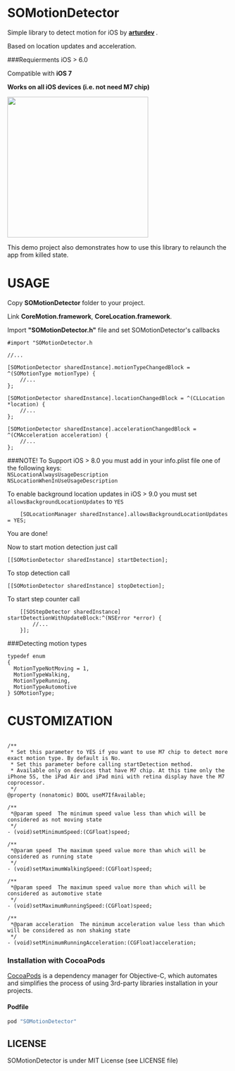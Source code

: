 SOMotionDetector
================

Simple library to detect motion for iOS by <b> <a href="https://github.com/arturdev">arturdev</a> </b>.

Based on location updates and acceleration.

###Requierments
iOS > 6.0 

Compatible with <b>iOS 7</b>

<b>Works on all iOS devices (i.e. not need M7 chip)</b>

<img src="https://raw.github.com/SocialObjects-Software/SOMotionDetector/master/MotionDetection/screenshot.PNG" width=320>

This demo project also demonstrates how to use this library to relaunch the app from killed state.

USAGE
=====
Copy <b>SOMotionDetector</b> folder to your project.

Link <b>CoreMotion.framework</b>, <b>CoreLocation.framework</b>.

Import <b>"SOMotionDetector.h"</b> file and set SOMotionDetector's callbacks

```ObjC
#import "SOMotionDetector.h

//...

[SOMotionDetector sharedInstance].motionTypeChangedBlock = ^(SOMotionType motionType) {
    //...
};
    
[SOMotionDetector sharedInstance].locationChangedBlock = ^(CLLocation *location) {
    //...
};

[SOMotionDetector sharedInstance].accelerationChangedBlock = ^(CMAcceleration acceleration) {
    //...    
};
```

###NOTE!
To Support iOS > 8.0 you must add in your info.plist file one of the following keys: <br>
`NSLocationAlwaysUsageDescription`<br> `NSLocationWhenInUseUsageDescription`

To enable background location updates in iOS > 9.0 you must set `allowsBackgroundLocationUpdates` to `YES` <br>
```ObjC
    [SOLocationManager sharedInstance].allowsBackgroundLocationUpdates = YES;
```

You are done! 

Now to start motion detection just call
```ObjC 
[[SOMotionDetector sharedInstance] startDetection];
```

To stop detection call
```ObjC 
[[SOMotionDetector sharedInstance] stopDetection];
```  

To start step counter call
```ObjC
    [[SOStepDetector sharedInstance] startDetectionWithUpdateBlock:^(NSError *error) {
        //...
    }];
```
###Detecting motion types
```ObjC
typedef enum
{
  MotionTypeNotMoving = 1,
  MotionTypeWalking,
  MotionTypeRunning,
  MotionTypeAutomotive
} SOMotionType;
```

CUSTOMIZATION
=============
```ObjC

/**
 * Set this parameter to YES if you want to use M7 chip to detect more exact motion type. By default is No.
 * Set this parameter before calling startDetection method.
 * Available only on devices that have M7 chip. At this time only the iPhone 5S, the iPad Air and iPad mini with retina display have the M7 coprocessor.
 */
@property (nonatomic) BOOL useM7IfAvailable;

/**
 *@param speed  The minimum speed value less than which will be considered as not moving state
 */
- (void)setMinimumSpeed:(CGFloat)speed;

/**
 *@param speed  The maximum speed value more than which will be considered as running state
 */
- (void)setMaximumWalkingSpeed:(CGFloat)speed;

/**
 *@param speed  The maximum speed value more than which will be considered as automotive state
 */
- (void)setMaximumRunningSpeed:(CGFloat)speed;

/**
 *@param acceleration  The minimum acceleration value less than which will be considered as non shaking state
 */
- (void)setMinimumRunningAcceleration:(CGFloat)acceleration;

```

### Installation with CocoaPods

[CocoaPods](http://cocoapods.org) is a dependency manager for Objective-C, which automates and simplifies the process of using 3rd-party libraries installation in your projects.

#### Podfile

```ruby
pod "SOMotionDetector"
```

<h2>LICENSE</h2>
SOMotionDetector is under MIT License (see LICENSE file)
